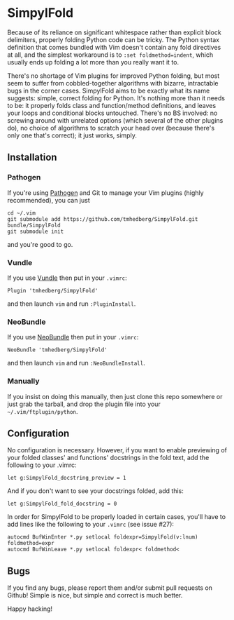 SimpylFold
==========

Because of its reliance on significant whitespace rather than explicit block delimiters, properly folding Python code can be tricky. The Python syntax definition that comes bundled with Vim doesn't contain any fold directives at all, and the simplest workaround is to `:set foldmethod=indent`, which usually ends up folding a lot more than you really want it to.

There's no shortage of Vim plugins for improved Python folding, but most seem to suffer from cobbled-together algorithms with bizarre, intractable bugs in the corner cases. SimpylFold aims to be exactly what its name suggests: simple, correct folding for Python. It's nothing more than it needs to be: it properly folds class and function/method definitions, and leaves your loops and conditional blocks untouched. There's no BS involved: no screwing around with unrelated options (which several of the other plugins do), no choice of algorithms to scratch your head over (because there's only one that's correct); it just works, simply.

Installation
------------

### Pathogen

If you're using [Pathogen](https://github.com/tpope/vim-pathogen) and Git to manage your Vim plugins (highly recommended), you can just

    cd ~/.vim
    git submodule add https://github.com/tmhedberg/SimpylFold.git bundle/SimpylFold
    git submodule init

and you're good to go. 

### Vundle

If you use [Vundle](https://github.com/gmarik/Vundle.vim) then put in your `.vimrc`:

    Plugin 'tmhedberg/SimpylFold'

and then launch `vim` and run `:PluginInstall`.
    
### NeoBundle

If you use [NeoBundle](https://github.com/Shougo/neobundle.vim) then put in your `.vimrc`:

    NeoBundle 'tmhedberg/SimpylFold'

and then launch `vim` and run `:NeoBundleInstall`.

### Manually

If you insist on doing this manually, then just clone this repo somewhere or just grab the tarball, and drop the plugin file into your `~/.vim/ftplugin/python`.

Configuration
-------------

No configuration is necessary. However, if you want to enable previewing of your folded classes' and functions' docstrings in the fold text, add the following to your .vimrc:

    let g:SimpylFold_docstring_preview = 1

And if you don't want to see your docstrings folded, add this:

    let g:SimpylFold_fold_docstring = 0

In order for SimpylFold to be properly loaded in certain cases, you'll have to add lines like the following to your `.vimrc` (see issue #27):

```vim
autocmd BufWinEnter *.py setlocal foldexpr=SimpylFold(v:lnum) foldmethod=expr
autocmd BufWinLeave *.py setlocal foldexpr< foldmethod<
```

Bugs
----

If you find any bugs, please report them and/or submit pull requests on Github! Simple is nice, but simple and correct is much better.

Happy hacking!
